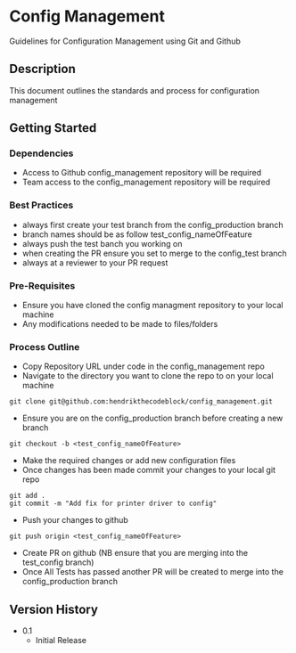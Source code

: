 # Config Management

Guidelines for Configuration Management using Git and Github

## Description

This document outlines the standards and process for configuration management

## Getting Started

### Dependencies

* Access to Github config_management repository will be required
* Team access to the config_management repository will be required

### Best Practices

* always first create your test branch from the config_production branch
* branch names should be as follow test_config_nameOfFeature
* always push the test banch you working on
* when creating the PR ensure you set to merge to the config_test branch
* always at a reviewer to your PR request

### Pre-Requisites 

* Ensure you have cloned the config managment repository to your local machine
* Any modifications needed to be made to files/folders

### Process Outline
* Copy Repository URL under code in the config_management repo
* Navigate to the directory you want to clone the repo to on your local machine
```
git clone git@github.com:hendrikthecodeblock/config_management.git
```
* Ensure you are on the config_production branch before creating a new branch
```
git checkout -b <test_config_nameOfFeature>
```
* Make the required changes or add new configuration files
* Once changes has been made commit your changes to your local git repo
```
git add .
git commit -m "Add fix for printer driver to config"
```
* Push your changes to github
```
git push origin <test_config_nameOfFeature>
```
* Create PR on github (NB ensure that you are merging into the test_config branch)
* Once All Tests has passed another PR will be created to merge into the config_production branch

## Version History

* 0.1
    * Initial Release


